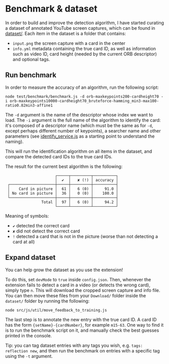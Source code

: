 

# Benchmark & dataset

In order to build and improve the detection algorithm, I have started curating a dataset of annotated YouTube screen captures, which can be found in [dataset/](dataset/).
Each item in the dataset is a folder that contains:
- `input.png` the screen capture with a card in the center
- `info.yml` metadata containing the true card ID, as well as information such as video ID, card height (needed by the current ORB descriptor) and optional tags.

## Run benchmark

In order to measure the accuracy of an algorithm, run the following script:

```
node test/benchmark/benchmark.js -d orb-maxkeypoints200-cardheight70 -i orb-maxkeypoints10000-cardheight70_bruteforce-hamming_min3-max100-ratio0.82min3-affine1
```
The `-d` argument is the name of the descriptor whose index we want to load. The `-i` argument is the full name of the algorithm to identify the card: it's composed of a descriptor name (which must be the same as for `-d`, except perhaps different number of keypoints), a searcher name and other parameters (see [identify_service.js](../../src/js/core/identify_service.js) as a starting point to understand the naming).

This will run the identification algorithm on all items in the dataset, and compare the detected card IDs to the true card IDs.

The result for the current best algorithm is the following:

```
                      ┌─────┬─────────┬──────────┐
                      │  ✔  │   ✘ (!) │ accuracy │
 ┌────────────────────┼─────┼─────────┼──────────┤
 │    Card in picture │  61 │   6 (0) │     91.0 │
 │ No card in picture │  36 │   0 (0) │    100.0 │
 └────────────────────┼─────┼─────────┼──────────┤
                Total │  97 │   6 (0) │     94.2 │
                      └─────┴─────────┴──────────┘
```
Meaning of symbols:
- `✔` detected the correct card
- `✘` did not detect the correct card
- `!` detected a card that is not in the picture (worse than not detecting a card at all)



## Expand dataset

You can help grow the dataset as you use the extension!

To do this, set `devMode` to `true` inside `config.json`.
Then, whenever the extension fails to detect a card in a video (or detects the wrong card), simply type `n`. This will download the cropped screen capture and info file.
You can then move these files from your `Download/` folder inside the `dataset/` folder by running the following:

```
node src/js/util/move_feedback_to_training.js
```

The last step is to annotate the new entry with the true card ID.
A card ID has the form `{setName}-{cardNumber}`, for example `m15-63`.
One way to find it is to run the benchmark script on it, and manually check the best guesses printed in the console.

Tip: you can tag dataset entries with any tags you wish, e.g.  `tags: reflection new`, and then run the benchmark on entries with a specific tag using the `-t` argument.






